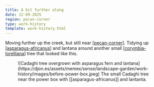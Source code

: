 ```yaml
---
title: A bit further along
date: 12-09-2025
region: pecan-corner
type: work-history
template: work-history.html
---
```


Moving further up the creek, but still near [[pecan-corner]]. Tidying up [[asparagus-africanus]] and lantana around another small [[corymbia-torelliana]] tree that looked like this.

<figure markdown>
![Cadaghi tree overgrown with asparagus fern and lantana](https://djon.es/assets/memex/sense/landscape-garden/work-history/images/before-power-box.jpeg)
<caption>The small Cadaghi tree near the power box with [[asparagus-africanus]] and lantanta.</caption>
</figure>


[//begin]: # "Autogenerated link references for markdown compatibility"
[pecan-corner]: ../../pecan-corner "Pecan corner"
[asparagus-africanus]: ../../plants/asparagus-africanus "Asparagus africanus (Climbing asparagus fern)"
[corymbia-torelliana]: ../../plants/corymbia-torelliana "Corymbia Torelliana (Cadaghi)"
[//end]: # "Autogenerated link references"